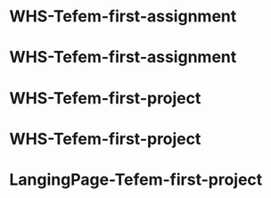# WHS-Tefem-first-assignment
# WHS-Tefem-first-assignment
# WHS-Tefem-first-project
# WHS-Tefem-first-project
# LangingPage-Tefem-first-project
